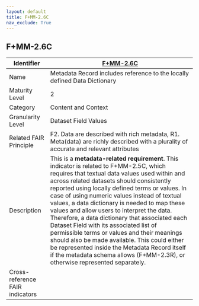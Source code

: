 ```yaml
---
layout: default
title: F+MM-2.6C
nav_exclude: True
---
```


## F+MM-2.6C

| Identifier | [F+MM-2.6C](https://github.com/FAIRplus/Data-Maturity/edit/indicator-definitions/docs/_indicators/D.%20F+MM-2.4C.md) |
| ---------- | ----------|
| Name | Metadata Record includes reference to the locally defined Data Dictionary  |
| Maturity Level | 2 |
| Category | Content and Context |
| Granularity Level | Dataset Field Values |
| Related FAIR Principle | F2. Data are described with rich metadata, R1. Meta(data) are richly described with a plurality of accurate and relevant attributes |
| Description | This is a **metadata-related requirement**. This indicator is related to F+MM-2.5C, which requires that textual data values used within and across related datasets should consistently reported using locally defined terms or values. In case of using numeric values instead of textual values, a data dictionary is needed to map these values and allow users to interpret the data. Therefore, a data dictionary that associated each Dataset Field with its associated list of permissible terms or values and their meanings should also be made available. This could either be represented inside the Metadata Record itself if the metadata schema allows (F+MM-2.3R), or otherwise represented separately.  |
| Cross-reference FAIR indicators | |
